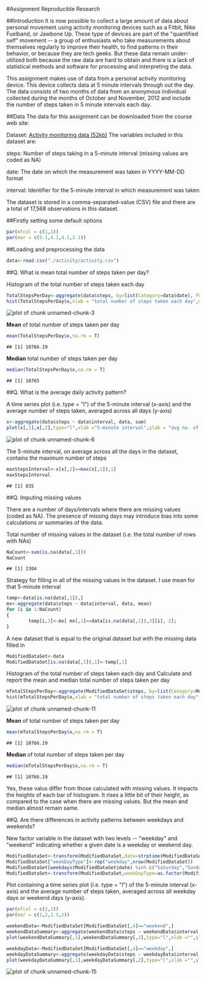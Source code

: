 #Assignment Reproducible Research
  
  
##Introduction
It is now possible to collect a large amount of data about personal movement using activity monitoring devices such as a Fitbit, Nike Fuelband, or Jawbone Up. These type of devices are part of the "quantified self" movement -- a group of enthusiasts who take measurements about themselves regularly to improve their health, to find patterns in their behavior, or because they are tech geeks. But these data remain under-utilized both because the raw data are hard to obtain and there is a lack of statistical methods and software for processing and interpreting the data.

This assignment makes use of data from a personal activity monitoring device. This device collects data at 5 minute intervals through out the day. The data consists of two months of data from an anonymous individual collected during the months of October and November, 2012 and include the number of steps taken in 5 minute intervals each day.
  
  
  
##Data
The data for this assignment can be downloaded from the course web site:

Dataset: [Activity monitoring data (52kb)](activity.zip)
The variables included in this dataset are:

steps: Number of steps taking in a 5-minute interval (missing values are coded as NA)

date: The date on which the measurement was taken in YYYY-MM-DD format

interval: Identifier for the 5-minute interval in which measurement was taken

The dataset is stored in a comma-separated-value (CSV) file and there are a total of 17,568 observations in this dataset.

##Firstly setting some default options


```r
par(mfcol = c(1,1))
par(mar = c(5.1,4.1,4.1,2.1))
```

##Loading and preprocessing the data


```r
data<-read.csv("./activity/activity.csv")
```
  
  
  
##Q. What is mean total number of steps taken per day?

Histogram of the total number of steps taken each day


```r
TotalStepsPerDay<-aggregate(data$steps, by=list(Category=data$date), FUN=sum)
hist(TotalStepsPerDay$x,xlab = "total number of steps taken each day",main = "Histogram of total number of steps taken each day")
```

![plot of chunk unnamed-chunk-3](figure/unnamed-chunk-3-1.png) 

**Mean** of total number of steps taken per day

```r
mean(TotalStepsPerDay$x,na.rm = T)
```

```
## [1] 10766.19
```

**Median** total number of steps taken per day

```r
median(TotalStepsPerDay$x,na.rm = T)
```

```
## [1] 10765
```
  
  
  
##Q. What is the average daily activity pattern?

A time series plot (i.e. type = "l") of the 5-minute interval (x-axis) and the average number of steps taken, averaged across all days (y-axis)


```r
x<-aggregate(data$steps ~ data$interval, data, sum)
plot(x[,1],x[,2],type="l",xlab ="5-minute interval",ylab = "avg no. of steps taken, avg across all days",main = "Average daily activity pattern")
```

![plot of chunk unnamed-chunk-6](figure/unnamed-chunk-6-1.png) 

The 5-minute interval, on average across all the days in the dataset, contains the maximum number of steps


```r
maxStepsInterval<-x[x[,2]==max(x[,2]),1]
maxStepsInterval
```

```
## [1] 835
```
  
   
  
##Q. Imputing missing values

There are a number of days/intervals where there are missing values (coded as NA). The presence of missing 
days may introduce bias into some calculations or summaries of the data.

Total number of missing values in the dataset (i.e. the total number of rows with NAs)


```r
NaCount<-sum(is.na(data[,1]))
NaCount
```

```
## [1] 2304
```

Strategy for filling in all of the missing values in the dataset. I use mean for that 5-minute interval


```r
temp<-data[is.na(data[,1]),]
mx<-aggregate(data$steps ~ data$interval, data, mean)
for (i in 1:NaCount)
{
        temp[i,1]<-mx[ mx[,1]==data[is.na(data[,1]),3][i], 2];
}
```

A new dataset that is equal to the original dataset but with the missing data filled in


```r
ModifiedDataSet<-data
ModifiedDataSet[is.na(data[,1]),1]<-temp[,1]
```

Histogram of the total number of steps taken each day and Calculate and report the mean and median total number of steps taken per day


```r
mTotalStepsPerDay<-aggregate(ModifiedDataSet$steps, by=list(Category=ModifiedDataSet$date), FUN=sum)
hist(mTotalStepsPerDay$x,xlab = "total number of steps taken each day",main = "Histogram of total number of steps taken each day")
```

![plot of chunk unnamed-chunk-11](figure/unnamed-chunk-11-1.png) 

**Mean** of total number of steps taken per day

```r
mean(mTotalStepsPerDay$x,na.rm = T)
```

```
## [1] 10766.19
```
**Median** of total number of steps taken per day

```r
median(mTotalStepsPerDay$x,na.rm = T)
```

```
## [1] 10766.19
```
Yes, these valus differ from those calculated with missing values. It impacts the heights of each bar of histogram. It rises a little bit of their height, as compared to the case when there are missing values. But the mean and median almost remain same.
  
  
  
##Q. Are there differences in activity patterns between weekdays and weekends?

New factor variable in the dataset with two levels -- "weekday" and "weekend" indicating whether a given date is a weekday or weekend day.


```r
ModifiedDataSet<-transform(ModifiedDataSet,date=strptime(ModifiedDataSet[,2], format='%Y-%m-%d'))
ModifiedDataSet["weekDayType"]<-rep("weekday",nrow(ModifiedDataSet))
ModifiedDataSet[weekdays(ModifiedDataSet$date) %in% c("Saturday","Sunday"),"weekDayType"]<-rep("weekend",sum(weekdays(ModifiedDataSet$date) %in% c("Saturday","Sunday")))
ModifiedDataSet<-transform(ModifiedDataSet,weekDayType=as.factor(ModifiedDataSet$weekDayType))
```

Plot containing a time series plot (i.e. type = "l") of the 5-minute interval (x-axis) and the average number of steps taken, averaged across all weekday days or weekend days (y-axis).


```r
par(mfcol = c(2,1))
par(mar = c(2,2,1.5,2))

weekendData<-ModifiedDataSet[ModifiedDataSet[,4]=="weekend",]
weekendDataSummary<-aggregate(weekendData$steps ~ weekendData$interval, weekendData, sum)
plot(weekendDataSummary[,1],weekendDataSummary[,2],type="l",xlab ="",ylab = "",main = "weekend")

weekdayData<-ModifiedDataSet[ModifiedDataSet[,4]=="weekday",]
weekdayDataSummary<-aggregate(weekdayData$steps ~ weekdayData$interval, weekdayData, sum)
plot(weekdayDataSummary[,1],weekdayDataSummary[,2],type="l",xlab ="",ylab = "",main = "weekday")
```

![plot of chunk unnamed-chunk-15](figure/unnamed-chunk-15-1.png) 
